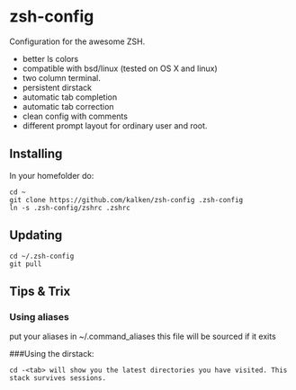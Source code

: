 # zsh-config

Configuration for the awesome ZSH.


* better ls colors
* compatible with bsd/linux (tested on OS X and linux)
* two column terminal.
* persistent dirstack
* automatic tab completion
* automatic tab correction
* clean config with comments
* different prompt layout for ordinary user and root.

## Installing
In your homefolder do:

    cd ~
    git clone https://github.com/kalken/zsh-config .zsh-config
    ln -s .zsh-config/zshrc .zshrc

## Updating

    cd ~/.zsh-config
    git pull

## Tips & Trix

### Using aliases
put your aliases in ~/.command_aliases
this file will be sourced if it exits

###Using the dirstack:

    cd -<tab> will show you the latest directories you have visited. This stack survives sessions.
